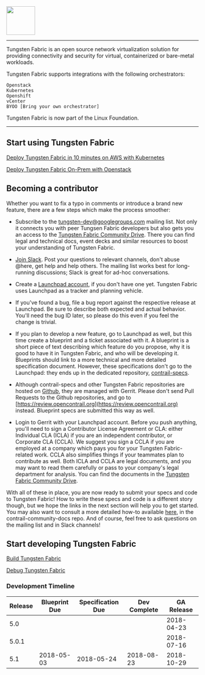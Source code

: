 <img src="https://github.com/tungstenfabric/website/raw/master/TungstenFabric_Gradient_RGB-03.png" height="75">

----

Tungsten Fabric is an open source network virtualization solution for
providing connectivity and security for virtual, containerized or 
bare-metal workloads.

Tungsten Fabric supports integrations with the following orchestrators:
```
Openstack
Kubernetes
Openshift
vCenter
BYOO [Bring your own orchestrator]
```

Tungsten Fabric is now part of the Linux Foundation.


---

## Start using Tungsten Fabric
[Deploy Tungsten Fabric in 10 minutes on AWS with Kubernetes]

[Deploy Tungsten Fabric On-Prem with Openstack]

## Becoming a contributor

Whether you want to fix a typo in comments or introduce a brand new feature, there are a few steps which make the process smoother:

* Subscribe to the [tungsten-dev@googlegroups.com](https://groups.google.com/forum/#!forum/tungsten-dev) mailing list. Not only it 
connects you with peer Tungsen Fabric developers but also gets you an access to the [Tungsten Fabric Community Drive](https://drive.google.com/drive/folders/0AM-bGoKiRBuTUk9PVA).
There you can find legal and technical docs, event decks and similar resources to boost your understanding of Tungsten Fabric.

* [Join Slack](https://join.slack.com/t/tungstenfabric/shared_invite/enQtMzM0MjMyMDIzMzk3LTZjM2JmMWZlOGMyM2RlZDAxM2RiYjE0YWZlMTAyYWIzYmNmYmY4MTc5MzIzNjk5YWY2N2JmNzIzNzJlZmMzMzU).
Post your questions to relevant channels, don't abuse @here, get help and help others. The mailing list works best for long-running discussions;
Slack is great for ad-hoc conversations.

* Create a [Launchpad account](https://login.launchpad.net/iwoFJXFITJbWRFUj/+decide), if you don't have one yet. Tungsten Fabric uses Launchpad as a tracker and 
planning vehicle.

* If you've found a bug, file a bug report against the respective release at Launchpad. Be sure to describe both expected and actual behavior. You'll need the bug ID later, 
so please do this even if you feel the change is trivial.

* If you plan to develop a new feature, go to Launchpad as well, but this time create a blueprint and a ticket associated with it. A blueprint is a short piece of text
describing which feature do you propose, why it is good to have it in Tungsten Fabric, and who will be developing it. Blueprints should link to a more technical and more detailed 
specification document. However, these specifications don't go to the Launchpad: they ends up in the dedicated repository, [contrail-specs](https://github.com/Juniper/contrail-specs).

* Although contrail-specs and other Tungsten Fabric repositories are hosted on [Github](http://www.github.com/), they are managed with Gerrit. Please don't send Pull Requests to
the Github repositories, and go to [https://review.opencontrail.org](https://review.opencontrail.org) instead. Blueprint specs are submitted this way as well.

* Login to Gerrit with your Launchpad account. Before you push anything, you'll need to sign a Contributor License Agreement or CLA: either Individual CLA (ICLA) if you are an independent
contributor, or Corporate CLA (CCLA). We suggest you sign a CCLA if you are employed at a company which pays you for your Tungsten Fabric-related work. CCLA also simplifies things if your teammates
plan to contribute as well. Both ICLA and CCLA are legal documents, and you may want to read them carefully or pass to your company's legal department for analysis. You can find the documents in the 
[Tungsten Fabric Community Drive](https://drive.google.com/drive/folders/11uNo0C1erBT02_qKmgoXOTDoi3SyewZg).

With all of these in place, you are now ready to submit your specs and code to Tungsten Fabric! How to write these specs and code is a different story though, but we hope the links in the next section will help 
you to get started. You may also want to consult a more detailed how-to available [here](https://github.com/Juniper/contrail-community-docs/blob/master/Contributor/GettingStarted/getting-started-with-opencontrail-development.md), 
in the contrail-community-docs repo. And of course, feel free to ask questions on the mailing list and in Slack channels!

## Start developing Tungsten Fabric

[Build Tungsten Fabric]

[Debug Tungsten Fabric]

### Development Timeline

| Release | Blueprint Due | Specification Due | Dev Complete | GA Release |
| ------- | ------------- | ----------------- | ------------ | ---------- |
|   5.0   |               |                   |              | 2018-04-23 |
|  5.0.1  |               |                   |              | 2018-07-16 |
|   5.1   |  2018-05-03   |     2018-05-24    |  2018-08-23  | 2018-10-29 |

[(LFN)]: https://www.linuxfoundation.org/projects/networking/
[Deploy Tungsten Fabric in 10 minutes on AWS with Kubernetes]: https://github.com/tungstenfabric/website/wiki/Tungsten-Fabric:-10-minute-deployment-with-k8s-on-AWS
[Deploy Tungsten Fabric On-Prem with Openstack]: https://github.com/Juniper/contrail-ansible-deployer/wiki/Contrail-with-Kolla-Ocata
[Build Tungsten Fabric]: https://github.com/Juniper/contrail-dev-env
[Debug Tungsten Fabric]: https://github.com/Juniper/contrail-ansible-deployer/wiki/Debugging-contrail-code-in-contrail-microservices

